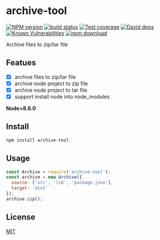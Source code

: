 # archive-tool

[![NPM version][npm-image]][npm-url]
[![build status][travis-image]][travis-url]
[![Test coverage][codecov-image]][codecov-url]
[![David deps][david-image]][david-url]
[![Known Vulnerabilities][snyk-image]][snyk-url]
[![npm download][download-image]][download-url]

[npm-image]: https://img.shields.io/npm/v/archive-tool.svg?style=flat-square
[npm-url]: https://npmjs.org/package/archive-tool
[travis-image]: https://img.shields.io/travis/hubcarl/archive-tool.svg?style=flat-square
[travis-url]: https://travis-ci.org/hubcarl/archive-tool
[codecov-image]: https://img.shields.io/codecov/c/github/hubcarl/archive-tool.svg?style=flat-square
[codecov-url]: https://codecov.io/github/hubcarl/archive-tool?branch=master
[david-image]: https://img.shields.io/david/hubcarl/archive-tool.svg?style=flat-square
[david-url]: https://david-dm.org/hubcarl/archive-tool
[snyk-image]: https://snyk.io/test/npm/archive-tool/badge.svg?style=flat-square
[snyk-url]: https://snyk.io/test/npm/archive-tool
[download-image]: https://img.shields.io/npm/dm/archive-tool.svg?style=flat-square
[download-url]: https://npmjs.org/package/archive-tool

Archive files to zip/tar file

## Featues

- [x] archive files to zip/tar file
- [x] archive node project to zip file
- [x] archive node project to tar file
- [x] support install node into node_modules

**Node>8.6.0**

## Install

```bash
npm install archive-tool
```

## Usage

```js
const Archive = require('archive-tool');
const archive = new Archive({
  source: ['src', 'lib', 'package.json'],
  target: 'dist'
});
archive.zip();
```

## License

[MIT](LICENSE)
